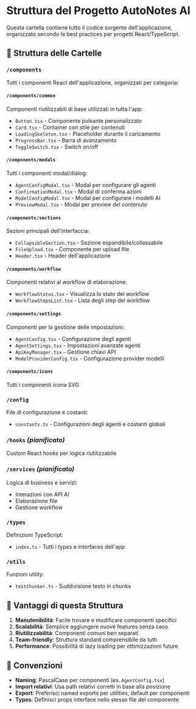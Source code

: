 # Struttura del Progetto AutoNotes AI

Questa cartella contiene tutto il codice sorgente dell'applicazione, organizzato secondo le best practices per progetti React/TypeScript.

## 📁 Struttura delle Cartelle

### `/components`
Tutti i componenti React dell'applicazione, organizzati per categoria:

#### `/components/common`
Componenti riutilizzabili di base utilizzati in tutta l'app:
- `Button.tsx` - Componente pulsante personalizzato
- `Card.tsx` - Container con stile per contenuti
- `LoadingSkeleton.tsx` - Placeholder durante il caricamento
- `ProgressBar.tsx` - Barra di avanzamento
- `ToggleSwitch.tsx` - Switch on/off

#### `/components/modals`
Tutti i componenti modal/dialog:
- `AgentConfigModal.tsx` - Modal per configurare gli agenti
- `ConfirmationModal.tsx` - Modal di conferma azioni
- `ModelConfigModal.tsx` - Modal per configurare i modelli AI
- `PreviewModal.tsx` - Modal per preview del contenuto

#### `/components/sections`
Sezioni principali dell'interfaccia:
- `CollapsibleSection.tsx` - Sezione espandibile/collassabile
- `FileUpload.tsx` - Componente per upload file
- `Header.tsx` - Header dell'applicazione

#### `/components/workflow`
Componenti relativi al workflow di elaborazione:
- `WorkflowStatus.tsx` - Visualizza lo stato del workflow
- `WorkflowStepsList.tsx` - Lista degli step del workflow

#### `/components/settings`
Componenti per la gestione delle impostazioni:
- `AgentConfig.tsx` - Configurazione degli agenti
- `AgentSettings.tsx` - Impostazioni avanzate agenti
- `ApiKeyManager.tsx` - Gestione chiavi API
- `ModelProviderConfig.tsx` - Configurazione provider modelli

#### `/components/icons`
Tutti i componenti icona SVG

### `/config`
File di configurazione e costanti:
- `constants.ts` - Configurazioni degli agenti e costanti globali

### `/hooks` *(pianificato)*
Custom React hooks per logica riutilizzabile

### `/services` *(pianificato)*
Logica di business e servizi:
- Interazioni con API AI
- Elaborazione file
- Gestione workflow

### `/types`
Definizioni TypeScript:
- `index.ts` - Tutti i types e interfaces dell'app

### `/utils`
Funzioni utility:
- `textChunker.ts` - Suddivisione testo in chunks

## 🎯 Vantaggi di questa Struttura

1. **Manutenibilità**: Facile trovare e modificare componenti specifici
2. **Scalabilità**: Semplice aggiungere nuove features senza caos
3. **Riutilizzabilità**: Componenti comuni ben separati
4. **Team-friendly**: Struttura standard comprensibile da tutti
5. **Performance**: Possibilità di lazy loading per ottimizzazioni future

## 📝 Convenzioni

- **Naming**: PascalCase per componenti (es. `AgentConfig.tsx`)
- **Import relativi**: Usa path relativi corretti in base alla posizione
- **Export**: Preferisci named exports per utilities, default per componenti
- **Types**: Definisci props interface nello stesso file del componente
